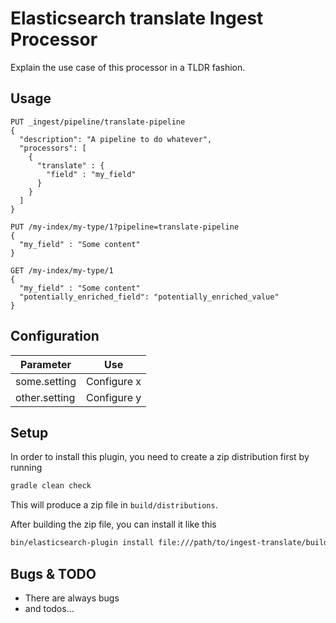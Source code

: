 # Elasticsearch translate Ingest Processor

Explain the use case of this processor in a TLDR fashion.

## Usage


```
PUT _ingest/pipeline/translate-pipeline
{
  "description": "A pipeline to do whatever",
  "processors": [
    {
      "translate" : {
        "field" : "my_field"
      }
    }
  ]
}

PUT /my-index/my-type/1?pipeline=translate-pipeline
{
  "my_field" : "Some content"
}

GET /my-index/my-type/1
{
  "my_field" : "Some content"
  "potentially_enriched_field": "potentially_enriched_value"
}
```

## Configuration

| Parameter | Use |
| --- | --- |
| some.setting   | Configure x |
| other.setting  | Configure y |

## Setup

In order to install this plugin, you need to create a zip distribution first by running

```bash
gradle clean check
```

This will produce a zip file in `build/distributions`.

After building the zip file, you can install it like this

```bash
bin/elasticsearch-plugin install file:///path/to/ingest-translate/build/distribution/ingest-translate-0.0.1-SNAPSHOT.zip
```

## Bugs & TODO

* There are always bugs
* and todos...

